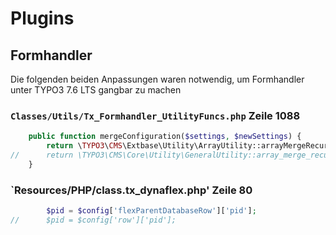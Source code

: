 Plugins
=======

Formhandler
-----------
Die folgenden beiden Anpassungen waren notwendig, um Formhandler unter TYPO3 7.6 LTS gangbar zu machen

### `Classes/Utils/Tx_Formhandler_UtilityFuncs.php` Zeile 1088

```php
	public function mergeConfiguration($settings, $newSettings) {
		return \TYPO3\CMS\Extbase\Utility\ArrayUtility::arrayMergeRecursiveOverrule($settings, $newSettings);
//		return \TYPO3\CMS\Core\Utility\GeneralUtility::array_merge_recursive_overrule($settings, $newSettings);
	}
```

### `Resources/PHP/class.tx_dynaflex.php' Zeile 80

```php
		$pid = $config['flexParentDatabaseRow']['pid'];
//		$pid = $config['row']['pid'];
```